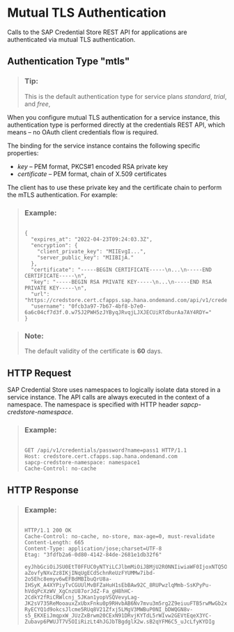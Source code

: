 <!-- loio14c34193b59c4d7da2f0a3d506f5b990 -->

# Mutual TLS Authentication

Calls to the SAP Credential Store REST API for applications are authenticated via mutual TLS authentication.



<a name="loio14c34193b59c4d7da2f0a3d506f5b990__section_mvs_zm3_btb"/>

## Authentication Type "mtls"

> ### Tip:  
> This is the default authentication type for service plans *standard*, *trial*, and *free*,

When you configure mutual TLS authentication for a service instance, this authentication type is performed directly at the credentials REST API, which means – no OAuth client credentials flow is required.

The binding for the service instance contains the following specific properties:

-   *key* – PEM format, PKCS\#1 encoded RSA private key
-   *certificate* – PEM format, chain of X.509 certificates

The client has to use these private key and the certificate chain to perform the mTLS authentication. For example:

> ### Example:  
> ```
> 
> {
>   "expires_at": "2022-04-23T09:24:03.3Z",
>   "encryption": {
>     "client_private_key": "MIIEvgI...",
>     "server_public_key": "MIIBIjA."
>   },
>   "certificate": "-----BEGIN CERTIFICATE-----\n...\n-----END CERTIFICATE-----\n",
>   "key": "-----BEGIN RSA PRIVATE KEY-----\n...\n-----END RSA PRIVATE KEY-----\n",
>   "url": "https://credstore.cert.cfapps.sap.hana.ondemand.com/api/v1/credentials",
>   "username": "0fcb3a97-7b67-4bf8-b7e0-6a6c04cf7d3f.0.w75J2PWH5zJYByqJRvqjLJXJECUiRTdburAa7AY4RDY="
> }
> ```

> ### Note:  
> The default validity of the certificate is **60** days.



<a name="loio14c34193b59c4d7da2f0a3d506f5b990__section_kqv_hzz_tgb"/>

## HTTP Request

SAP Credential Store uses namespaces to logically isolate data stored in a service instance. The API calls are always executed in the context of a namespace. The namespace is specified with HTTP header *sapcp-credstore-namespace*.

> ### Example:  
> ```
> 
> GET /api/v1/credentials/password?name=pass1 HTTP/1.1
> Host: credstore.cert.cfapps.sap.hana.ondemand.com
> sapcp-credstore-namespace: namespace1
> Cache-Control: no-cache
> ```



<a name="loio14c34193b59c4d7da2f0a3d506f5b990__section_a5s_3zz_tgb"/>

## HTTP Response

> ### Example:  
> ```
> 
> HTTP/1.1 200 OK
> Cache-Control: no-cache, no-store, max-age=0, must-revalidate
> Content-Length: 665
> Content-Type: application/jose;charset=UTF-8
> Etag: "3fdfb2a6-0d80-4142-84de-2681e1db32f6"
> 
> eyJhbGciOiJSU0EtT0FFUC0yNTYiLCJlbmMiOiJBMjU2R0NNIiwiaWF0IjoxNTQ5ODk4MTAxfQ.IaAr_Lcv91H-aZovfyNXvZz8IKjINqUgECdSchnReUzFYUMMw7ibd-2o5Ehc8emyv6wEFBdMBIbuQrU8a-IHSyK_A4XYPiyTvCGUUlMvBFZaHuH1sEbBAw92C_8RUPwzlqMmb-SsKPyPu-hVdqPcXzWV_XgCnzU87orJdZ-Fa_gH8hHC-2CdkY2fRiCRWlcnj_5JKan1yopVSQVevyLag-JK2sV735ReMooauxZxUbxFnku0p9RHvbAB6Nv7mvu3m5rg2Z9eiuuFTB5rwMwGb2xk4XotGS5JBB1cPuq0ZiYbPPhDDJomBG1aIGaj89PUvpwSJE1Ul5aipCFJqb3s9g.SGx8AW1GyVxoQtS8.Di3ZQJnec5ASOoQEY4qnuOvRXVbeo1Kyp7OrKh1igBRjLky9A1dfkA-RyECYQ1d9okcsJlcme5RUq8V21Zfxj5LMgV3MWBuP0NI_bDWQGN8v-s5_EKXEiJmqpxW_JUzZxBrwm20CExN91DRvjKYTdL5rWIvw2GEVtEqeX3YC-Zubavp6PWUJT7V5OIiRizLt4hJGJbTBgdglX2w.sB2qYFM6C5_uJcLfyKYDIg
> ```

